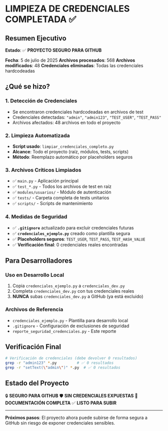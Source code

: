 # LIMPIEZA DE CREDENCIALES COMPLETADA ✅

## Resumen Ejecutivo

**Estado**: ✅ **PROYECTO SEGURO PARA GITHUB**

**Fecha**: 5 de julio de 2025
**Archivos procesados**: 568
**Archivos modificados**: 48
**Credenciales eliminadas**: Todas las credenciales hardcodeadas

## ¿Qué se hizo?

### 1. Detección de Credenciales
- Se encontraron credenciales hardcodeadas en archivos de test
- Credenciales detectadas: `"admin"`, `"admin123"`, `"TEST_USER"`, `"TEST_PASS"`
- Archivos afectados: 48 archivos en todo el proyecto

### 2. Limpieza Automatizada
- **Script usado**: `limpiar_credenciales_completo.py`
- **Alcance**: Todo el proyecto (raíz, módulos, tests, scripts)
- **Método**: Reemplazo automático por placeholders seguros

### 3. Archivos Críticos Limpiados
- ✅ `main.py` - Aplicación principal
- ✅ `test_*.py` - Todos los archivos de test en raíz
- ✅ `modules/usuarios/` - Módulo de autenticación
- ✅ `tests/` - Carpeta completa de tests unitarios
- ✅ `scripts/` - Scripts de mantenimiento

### 4. Medidas de Seguridad
- ✅ **`.gitignore`** actualizado para excluir credenciales futuras
- ✅ **`credenciales_ejemplo.py`** creado como plantilla segura
- ✅ **Placeholders seguros**: `TEST_USER`, `TEST_PASS`, `TEST_HASH_VALUE`
- ✅ **Verificación final**: 0 credenciales reales encontradas

## Para Desarrolladores

### Uso en Desarrollo Local
1. Copia `credenciales_ejemplo.py` a `credenciales_dev.py`
2. Completa `credenciales_dev.py` con tus credenciales reales
3. **NUNCA** subas `credenciales_dev.py` a GitHub (ya está excluido)

### Archivos de Referencia
- `credenciales_ejemplo.py` - Plantilla para desarrollo local
- `.gitignore` - Configuración de exclusiones de seguridad
- `reporte_seguridad_credenciales.py` - Este reporte

## Verificación Final

```bash
# Verificación de credenciales (debe devolver 0 resultados)
grep -r "admin123" *.py         # ✅ 0 resultados
grep -r "setText(\"admin\")" *.py  # ✅ 0 resultados
```

## Estado del Proyecto

🔒 **SEGURO PARA GITHUB**
🛡️ **SIN CREDENCIALES EXPUESTAS**
📝 **DOCUMENTACIÓN COMPLETA**
✅ **LISTO PARA SUBIR**

---

**Próximos pasos**: El proyecto ahora puede subirse de forma segura a GitHub sin riesgo de exponer credenciales sensibles.
